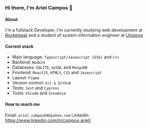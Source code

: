 ### Hi there, I'm Ariel Campos 👋

#### About
I'm a fullstack Developer, I'm currently studying web development at [Rocketseat](https://rocketseat.com.br/) and a student of system information engineer at [Unisinos](https://unisinos.br/)

#### Current stack
- Main language: `Typescript/Javascript (ES6)` and `C++`
- Backend: `NodeJS`
- Databases: `SQLITE`, `mySQL` and `MongoDB`
- Frontend: `ReactJS`, `HTML5`, `CSS` and `Javascript`
- Layout: `Figma`
- Version control: `Git & Github`
- Tests: `Jest` and `Cypress`
- Tools: `VScode` and `Insomnia`

#### How to reach me
Email: ``ariel.campos94@yahoo.com``
Linkedin: https://www.linkedin.com/in/campos-ariel/
